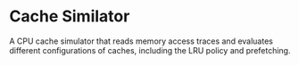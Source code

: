 # Cache Similator
A CPU cache simulator that reads memory access traces and evaluates different configurations of caches, including the LRU policy and prefetching. 
